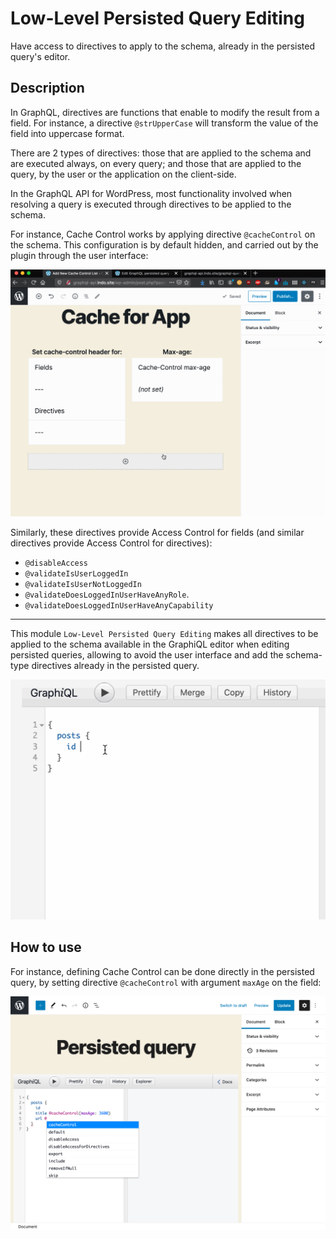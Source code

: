 # Low-Level Persisted Query Editing

Have access to directives to apply to the schema, already in the persisted query's editor.

## Description

In GraphQL, directives are functions that enable to modify the result from a field. For instance, a directive `@strUpperCase` will transform the value of the field into uppercase format.

There are 2 types of directives: those that are applied to the schema and are executed always, on every query; and those that are applied to the query, by the user or the application on the client-side.

In the GraphQL API for WordPress, most functionality involved when resolving a query is executed through directives to be applied to the schema. 

For instance, Cache Control works by applying directive `@cacheControl` on the schema. This configuration is by default hidden, and carried out by the plugin through the user interface:

![Defining a cache control policy](../../images/cache-control.gif "Defining a cache control policy")

Similarly, these directives provide Access Control for fields (and similar directives provide Access Control for directives):

- `@disableAccess`
- `@validateIsUserLoggedIn`
- `@validateIsUserNotLoggedIn`
- `@validateDoesLoggedInUserHaveAnyRole`.
- `@validateDoesLoggedInUserHaveAnyCapability`

---

This module `Low-Level Persisted Query Editing` makes all directives to be applied to the schema available in the GraphiQL editor when editing persisted queries, allowing to avoid the user interface and add the schema-type directives already in the persisted query.

![Schema-type directives](../../images/schema-type-directives.gif "Schema-type directives")

## How to use

For instance, defining Cache Control can be done directly in the persisted query, by setting directive `@cacheControl` with argument `maxAge` on the field:

![Schema-type directives available in the Persisted queries editor](../../images/low-level-persisted-query-editing.png "Schema-type directives available in the Persisted queries editor")
